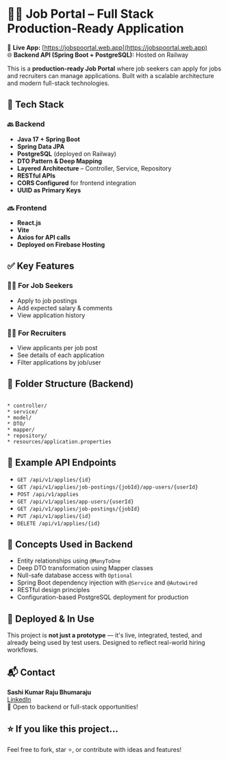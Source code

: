 

# 🧑‍💼 Job Portal – Full Stack Production-Ready Application

🚀 **Live App:** [https://jobspoortal.web.app](https://jobspoortal.web.app)  
🌐 **Backend API (Spring Boot + PostgreSQL):** Hosted on Railway

This is a **production-ready Job Portal** where job seekers can apply for jobs and recruiters can manage applications. Built with a scalable architecture and modern full-stack technologies.


## 🔧 Tech Stack

### 🔙 Backend
- **Java 17 + Spring Boot**
- **Spring Data JPA**
- **PostgreSQL** (deployed on Railway)
- **DTO Pattern & Deep Mapping**
- **Layered Architecture** – Controller, Service, Repository
- **RESTful APIs**
- **CORS Configured** for frontend integration
- **UUID as Primary Keys**



### 🔜 Frontend
- **React.js**
- **Vite**
- **Axios for API calls**
- **Deployed on Firebase Hosting**



## ✅ Key Features

### 👨‍💻 For Job Seekers
- Apply to job postings
- Add expected salary & comments
- View application history

### 🧑‍💼 For Recruiters
- View applicants per job post
- See details of each application
- Filter applications by job/user



## 📂 Folder Structure (Backend)
```

* controller/
* service/
* model/
* DTO/
* mapper/
* repository/
* resources/application.properties

```



## 📡 Example API Endpoints

- `GET /api/v1/applies/{id}`
- `GET /api/v1/applies/job-postings/{jobId}/app-users/{userId}`
- `POST /api/v1/applies`
- `GET /api/v1/applies/app-users/{userId}`
- `GET /api/v1/applies/job-postings/{jobId}`
- `PUT /api/v1/applies/{id}`
- `DELETE /api/v1/applies/{id}`



## 🔐 Concepts Used in Backend

- Entity relationships using `@ManyToOne`
- Deep DTO transformation using Mapper classes
- Null-safe database access with `Optional`
- Spring Boot dependency injection with `@Service` and `@Autowired`
- RESTful design principles
- Configuration-based PostgreSQL deployment for production



## 🚀 Deployed & In Use

This project is **not just a prototype** — it's live, integrated, tested, and already being used by test users. Designed to reflect real-world hiring workflows.



## 📬 Contact

**Sashi Kumar Raju Bhumaraju**  
[LinkedIn](https://www.linkedin.com/in/sasibhumaraju/)  
📩 Open to backend or full-stack opportunities!



## ⭐️ If you like this project...
Feel free to fork, star ⭐, or contribute with ideas and features!
```

